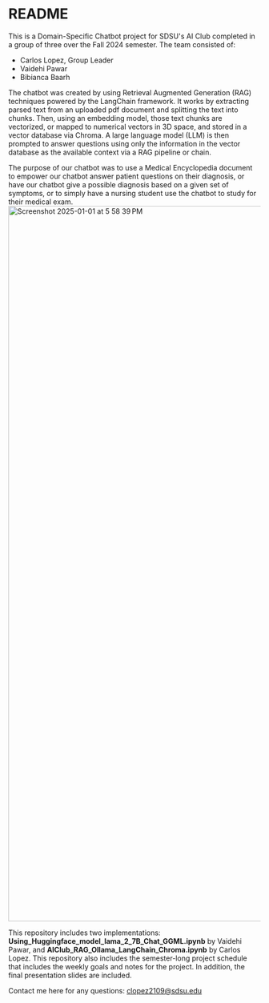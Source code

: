# README

This is a Domain-Specific Chatbot project for SDSU's AI Club completed in a group of three over the Fall 2024 semester. 
The team consisted of:
- Carlos Lopez, Group Leader
- Vaidehi Pawar
- Bibianca Baarh

The chatbot was created by using Retrieval Augmented Generation (RAG) techniques powered by the LangChain framework. It works
by extracting parsed text from an uploaded pdf document and splitting the text into chunks. Then, using an embedding model,
those text chunks are vectorized, or mapped to numerical vectors in 3D space, and stored in a vector database via Chroma.
A large language model (LLM) is then prompted to answer questions using only the information in the vector database as the 
available context via a RAG pipeline or chain. 

The purpose of our chatbot was to use a Medical Encyclopedia document to empower our chatbot answer patient questions on 
their diagnosis, or have our chatbot give a possible diagnosis based on a given set of symptoms, or to simply have a 
nursing student use the chatbot to study for their medical exam.
<img width="1430" alt="Screenshot 2025-01-01 at 5 58 39 PM" src="https://github.com/user-attachments/assets/da00b390-2a37-45b3-8e18-c8be5339220f" />


This repository includes two implementations: **Using_Huggingface_model_lama_2_7B_Chat_GGML.ipynb** by Vaidehi Pawar,
and **AIClub_RAG_Ollama_LangChain_Chroma.ipynb** by Carlos Lopez. This repository also includes the semester-long
project schedule that includes the weekly goals and notes for the project. In addition, the final presentation slides are included.

Contact me here for any questions: clopez2109@sdsu.edu
